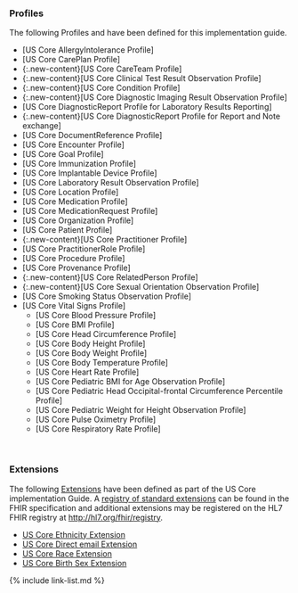 
### Profiles

The following Profiles and have been defined for this implementation guide.

<!-- {% raw %}
{% include list-simple-profiles.xhtml %}
{% endraw %} -->


- [US Core AllergyIntolerance Profile]
- [US Core CarePlan Profile]
- {:.new-content}[US Core CareTeam Profile]
- {:.new-content}[US Core Clinical Test Result Observation Profile]
- {:.new-content}[US Core Condition Profile]
- {:.new-content}[US Core Diagnostic Imaging Result Observation Profile]
- [US Core DiagnosticReport Profile for Laboratory Results Reporting]
- {:.new-content}[US Core DiagnosticReport Profile for Report and Note exchange]
- [US Core DocumentReference Profile]
- [US Core Encounter Profile]
- [US Core Goal Profile]
- [US Core Immunization Profile]
- [US Core Implantable Device Profile]
- [US Core Laboratory Result Observation Profile]
- [US Core Location Profile]
- [US Core Medication Profile]
- [US Core MedicationRequest Profile]
- [US Core Organization Profile]
- [US Core Patient Profile]
- {:.new-content}[US Core Practitioner Profile]
- [US Core PractitionerRole Profile]
- [US Core Procedure Profile]
- [US Core Provenance Profile]
- {:.new-content}[US Core RelatedPerson Profile]
- {:.new-content}[US Core Sexual Orientation Observation Profile]
- [US Core Smoking Status Observation Profile]
- [US Core Vital Signs Profile]
  - [US Core Blood Pressure Profile]
  - [US Core BMI Profile]
  - [US Core Head Circumference Profile]
  - [US Core Body Height Profile]
  - [US Core Body Weight Profile]
  - [US Core Body Temperature Profile]
  - [US Core Heart Rate Profile]
  - [US Core Pediatric BMI for Age Observation Profile]
  - [US Core Pediatric Head Occipital-frontal Circumference Percentile
  Profile]
  - [US Core Pediatric Weight for Height Observation Profile]
  - [US Core Pulse Oximetry Profile]
  - [US Core Respiratory Rate Profile]


<!--
- In addition US Core uses the [Vital Signs Profile] from the FHIR Specification.  The expanded US Core [Vital Signs Quick Start] section provides guidance on vital signs search.
-->


<br />

### Extensions

The following [Extensions]({{site.data.fhir.path}}extensibility.html) have been defined as part of the US Core implementation Guide. A [registry of standard extensions]({{site.data.fhir.path}}extensibility-registry.html) can be found in the FHIR specification and additional extensions may be registered on the HL7 FHIR registry at <http://hl7.org/fhir/registry>.

<!-- {% raw %}
{% include list-simple-extensions.xhtml %}
{% endraw %} -->

- [US Core Ethnicity Extension](StructureDefinition-us-core-ethnicity.html)
- [US Core Direct email Extension](StructureDefinition-us-core-direct.html)
- [US Core Race Extension](StructureDefinition-us-core-race.html)
- [US Core Birth Sex Extension](StructureDefinition-us-core-birthsex.html)

{% include link-list.md %}

<br />
